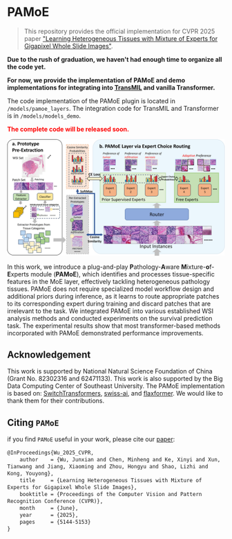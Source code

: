 # PAMoE
> This repository provides the official implementation for CVPR 2025 paper ["Learning Heterogeneous Tissues with Mixture of Experts for Gigapixel Whole Slide Images"](https://openaccess.thecvf.com/content/CVPR2025/papers/Wu_Learning_Heterogeneous_Tissues_with_Mixture_of_Experts_for_Gigapixel_Whole_CVPR_2025_paper.pdf).

**Due to the rush of graduation, we haven't had enough time to organize all the code yet.**

**For now, we provide the implementation of PAMoE and demo implementations for integrating into [TransMIL](https://github.com/szc19990412/TransMIL) and vanilla Transformer.**

The code implementation of the PAMoE plugin is located in `/models/pamoe_layers`.
The integration code for TransMIL and Transformer is in `/models/models_demo`.

<span style="color:red">**The complete code will be released soon.**</span>

<img src="/figs/PAMOE.jpg"/>

In this work, we introduce a plug-and-play **P**athology-**A**ware **M**ixture-**o**f-**E**xperts module (**PAMoE**), which identifies and processes tissue-specific features in the MoE layer, effectively tackling heterogeneous pathology tissues. PAMoE does not require specialized model workflow design and additional priors during inference, as it learns to route appropriate patches to its corresponding expert during training and discard patches that are irrelevant to the task.
We integrated PAMoE into various established WSI analysis methods and conducted experiments on the survival prediction task. 
The experimental results show that most transformer-based methods incorporated with PAMoE demonstrated performance improvements.

## Acknowledgement
This work is supported by National Natural Science Foundation of China (Grant No. 82302316 and 62471133). This work is also supported by the Big Data Computing Center of Southeast University.
The PAMoE implementation is based on: [SwitchTransformers](https://github.com/kyegomez/SwitchTransformers), 
[swiss-ai](https://github.com/swiss-ai/MoE),
and [flaxformer](https://github.com/google/flaxformer/blob/main/flaxformer/architectures/moe/routing.py#L647-L717).
We would like to thank them for their contributions.

## Citing `PAMoE`

if you find `PAMoE` useful in your work, please cite our
[paper](https://openaccess.thecvf.com/content/CVPR2025/papers/Wu_Learning_Heterogeneous_Tissues_with_Mixture_of_Experts_for_Gigapixel_Whole_CVPR_2025_paper.pdf):

    @InProceedings{Wu_2025_CVPR,
        author    = {Wu, Junxian and Chen, Minheng and Ke, Xinyi and Xun, Tianwang and Jiang, Xiaoming and Zhou, Hongyu and Shao, Lizhi and Kong, Youyong},
        title     = {Learning Heterogeneous Tissues with Mixture of Experts for Gigapixel Whole Slide Images},
        booktitle = {Proceedings of the Computer Vision and Pattern Recognition Conference (CVPR)},
        month     = {June},
        year      = {2025},
        pages     = {5144-5153}
    }



